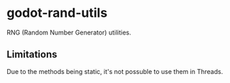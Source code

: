 # godot-rand-utils
RNG (Random Number Generator) utilities.

## Limitations

Due to the methods being static, it's not possuble to use them in Threads.